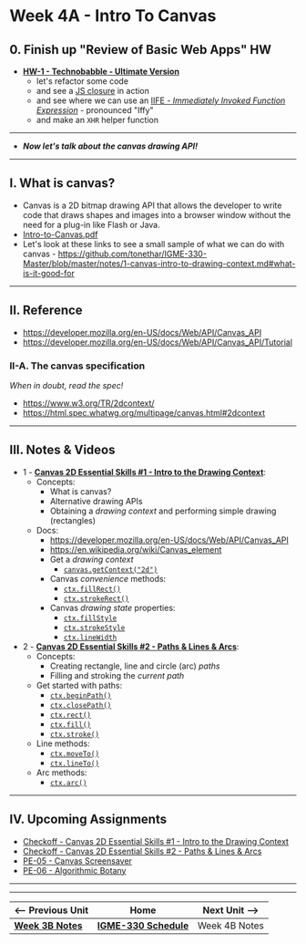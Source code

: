 # Week 4A - Intro To Canvas

## 0. Finish up "Review of Basic Web Apps" HW
- [**HW-1 - Technobabble - Ultimate Version**](../hw/hw-1.md)
  - let's refactor some code
  - and see a [JS closure](https://developer.mozilla.org/en-US/docs/Web/JavaScript/Closures) in action
  - and see where we can use an [IIFE - *Immediately Invoked Function Expression*](https://developer.mozilla.org/en-US/docs/Glossary/IIFE) - pronounced "Iffy"
  - and make an `XHR` helper function

<hr>

- ***Now let's talk about the canvas drawing API!***

<hr>

## I. What is canvas?
- Canvas is a 2D bitmap drawing API that allows the developer to write code that draws shapes and images into a browser window without the need for a plug-in like Flash or Java. 
- [Intro-to-Canvas.pdf](https://github.com/tonethar/IGME-330-Master/blob/master/presentations/Intro-to-Canvas.pdf)
- Let's look at these links to see a small sample of what we can do with canvas - https://github.com/tonethar/IGME-330-Master/blob/master/notes/1-canvas-intro-to-drawing-context.md#what-is-it-good-for 

<hr>

## II. Reference
- https://developer.mozilla.org/en-US/docs/Web/API/Canvas_API
- https://developer.mozilla.org/en-US/docs/Web/API/Canvas_API/Tutorial

### II-A. The canvas specification
*When in doubt, read the spec!*
- https://www.w3.org/TR/2dcontext/
- https://html.spec.whatwg.org/multipage/canvas.html#2dcontext

<hr>

## III. Notes & Videos
- 1 - [**Canvas 2D Essential Skills #1 - Intro to the Drawing Context**](https://github.com/tonethar/IGME-330-Master/blob/master/notes/1-canvas-intro-to-drawing-context.md):
  - Concepts:
    - What is canvas?
    - Alternative drawing APIs
    - Obtaining a *drawing context* and performing simple drawing (rectangles)
  - Docs:
    - https://developer.mozilla.org/en-US/docs/Web/API/Canvas_API
    - https://en.wikipedia.org/wiki/Canvas_element
    - Get a *drawing context*
      - [`canvas.getContext("2d")`](https://developer.mozilla.org/en-US/docs/Web/API/HTMLCanvasElement/getContext)
    - Canvas *convenience* methods:
      - [`ctx.fillRect()`](https://developer.mozilla.org/en-US/docs/Web/API/CanvasRenderingContext2D/fillRect)
      - [`ctx.strokeRect()`](https://developer.mozilla.org/en-US/docs/Web/API/CanvasRenderingContext2D/strokeRect)
    - Canvas *drawing state* properties:
      - [`ctx.fillStyle`](https://developer.mozilla.org/en-US/docs/Web/API/CanvasRenderingContext2D/fillStyle)
      - [`ctx.strokeStyle`](https://developer.mozilla.org/en-US/docs/Web/API/CanvasRenderingContext2D/strokeStyle)
      - [`ctx.lineWidth`](https://developer.mozilla.org/en-US/docs/Web/API/CanvasRenderingContext2D/lineWidth)
- 2 - [**Canvas 2D Essential Skills #2 - Paths & Lines & Arcs**](https://github.com/tonethar/IGME-330-Master/blob/master/notes/2-canvas-paths-lines-arcs.md):
  - Concepts:
    - Creating rectangle, line and circle (arc) *paths*
    - Filling and stroking the *current path*
  - Get started with paths:
    - [`ctx.beginPath()`](https://developer.mozilla.org/en-US/docs/Web/API/CanvasRenderingContext2D/beginPath)
    - [`ctx.closePath()`](https://developer.mozilla.org/en-US/docs/Web/API/CanvasRenderingContext2D/closePath)
    - [`ctx.rect()`](https://developer.mozilla.org/en-US/docs/Web/API/CanvasRenderingContext2D/rect)
    - [`ctx.fill()`](https://developer.mozilla.org/en-US/docs/Web/API/CanvasRenderingContext2D/fill)
    - [`ctx.stroke()`](https://developer.mozilla.org/en-US/docs/Web/API/CanvasRenderingContext2D/stroke)
  - Line methods:
    - [`ctx.moveTo()`](https://developer.mozilla.org/en-US/docs/Web/API/CanvasRenderingContext2D/moveTo)
    - [`ctx.lineTo()`](https://developer.mozilla.org/en-US/docs/Web/API/CanvasRenderingContext2D/lineTo)
  - Arc methods:
    - [`ctx.arc()`](https://developer.mozilla.org/en-US/docs/Web/API/CanvasRenderingContext2D/arc)

<hr>

## IV. Upcoming Assignments
- [Checkoff - Canvas 2D Essential Skills #1 - Intro to the Drawing Context](https://github.com/tonethar/IGME-330-Master/blob/master/notes/1-canvas-intro-to-drawing-context.md)
- [Checkoff - Canvas 2D Essential Skills #2 - Paths & Lines & Arcs](https://github.com/tonethar/IGME-330-Master/blob/master/notes/2-canvas-paths-lines-arcs.md)
- [PE-05 - Canvas Screensaver](../pe/pe-05.md)
- [PE-06 - Algorithmic Botany](../pe/pe-06.md)


<hr><hr>


| <-- Previous Unit | Home | Next Unit -->
| --- | --- | --- 
| [**Week 3B Notes**](03B.md)  |  [**IGME-330 Schedule**](../schedule.md) | Week 4B Notes
